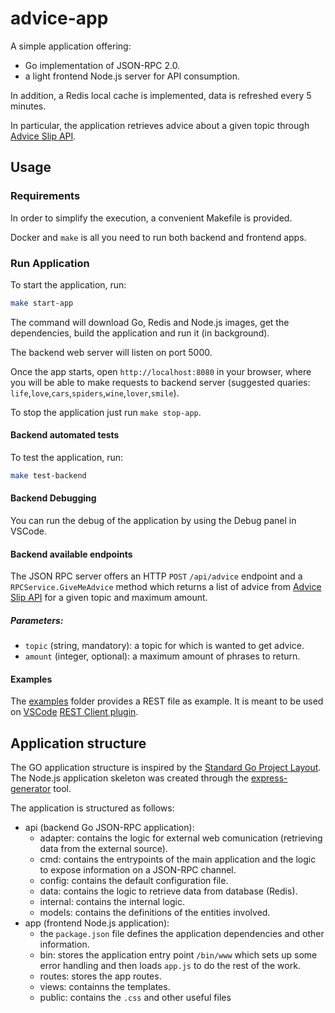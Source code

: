 # advice-app
A simple application offering:
- Go implementation of JSON-RPC 2.0.
- a light frontend Node.js server for API consumption.

In addition, a Redis local cache is implemented, data is refreshed every 5 minutes.

In particular, the application retrieves advice about a given topic through [Advice Slip API](https://api.adviceslip.com/). 

## Usage

### Requirements

In order to simplify the execution, a convenient Makefile is provided.

Docker and `make` is all you need to run both backend and frontend apps.

### Run Application
To start the application, run:
```bash
make start-app
```

The command will download Go, Redis and Node.js images, get the dependencies, build the application and run it (in background).

The backend web server will listen on port 5000.

Once the app starts, open `http://localhost:8080` in your browser, where you will be able to make requests to backend server (suggested quaries: `life`,`love`,`cars`,`spiders`,`wine`,`lover`,`smile`).

To stop the application just run `make stop-app`.

#### Backend automated tests

To test the application, run:
```bash
make test-backend
```

#### Backend Debugging

You can run the debug of the application by using the Debug panel in VSCode.

#### Backend available endpoints

The JSON RPC server offers an HTTP `POST` `/api/advice` endpoint and a `RPCService.GiveMeAdvice` method which returns a list of advice from [Advice Slip API](https://api.adviceslip.com/) for a given topic and maximum amount.

##### Parameters:
- `topic` (string, mandatory): a topic for which is wanted to get advice.
- `amount` (integer, optional): a maximum amount of phrases to return.

#### Examples

The [examples](https://github.com/marcocharlie/advice-app/tree/master/api/docs/examples) folder provides a REST file as example. It is meant to be used on [VSCode](https://code.visualstudio.com/) [REST Client plugin](https://github.com/Huachao/vscode-restclient).

## Application structure

The GO application structure is inspired by the [Standard Go Project Layout](https://github.com/golang-standards/project-layout).
The Node.js application skeleton was created through the [express-generator](https://expressjs.com/it/starter/generator.html) tool.

The application is structured as follows:

- api (backend Go JSON-RPC application):
    - adapter: contains the logic for external web comunication (retrieving data from the external source).
    - cmd: contains the entrypoints of the main application and the logic to expose information on a JSON-RPC channel.
    - config: contains the default configuration file.
    - data: contains the logic to retrieve data from database (Redis).
    - internal: contains the internal logic.
    - models: contains the definitions of the entities involved.
- app (frontend Node.js application):
    - the `package.json` file defines the application dependencies and other information.
    - bin: stores the application entry point `/bin/www` which sets up some error handling and then loads `app.js` to do the rest of the work. 
    - routes: stores the app routes.
    - views: containns the templates. 
    - public: contains the `.css` and other useful files